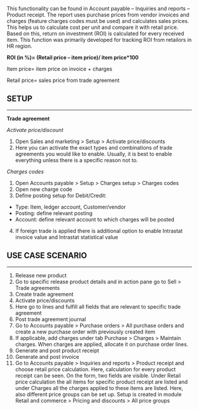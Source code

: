 This functionality can be found in Account payable – Inquiries and reports – Product receipt. The report uses purchase prices from vendor invoices and charges (feature charges codes must be used) and calculates sales prices. This helps us to calculate cost per unit and compare it with retail price. Based on this, return on investment (ROI) is calculated for every received item. This function was primarily developed for tracking ROI from retailors in HR region. 

**ROI (in %)= (Retail price – item price)/ item price*100**

Item price= item price on invoice + charges

Retail price= sales price from trade agreement

## **SETUP**
---
**Trade agreement**

*Activate price/discount*
1.	Open Sales and marketing > Setup > Activate price/discounts 
2.	Here you can activate the exact types and combinations of trade agreements you would like to enable. Usually, it is best to enable everything unless there is a specific reason not to.

*Charges codes*
1.	Open Accounts payable > Setup > Charges setup > Charges codes
2.	Open new charge code
3.	Define posting setup for Debit/Credit:
-	Type: Item, ledger account, Customer/vendor
-	Posting: define relevant posting 
-	Account: define relevant account to which charges will be posted
4.	If foreign trade is applied there is additional option to enable Intrastat invoice value and Intrastat statistical value

## **USE CASE SCENARIO**
---
1.	Release new product 
2.	Go to specific release product details and in action pane go to Sell > Trade agreements
3.	Create trade agreement 
4.	Activate price/discounts
5.	Here go to lines and fulfill all fields that are relevant to specific trade agreement
6.	Post trade agreement journal
7.	Go to Accounts payable > Purchase orders > All purchase orders and create a new purchase order with previously created item
8.	If applicable, add charges under tab Purchase > Charges > Maintain charges. When charges are applied, allocate it on purchase order lines.
9.	Generate and post product receipt
10.	Generate and post invoice
11.	Go to Accounts payable > Inquiries and reports > Product receipt and choose retail price calculation. Here, calculation for every product receipt can be seen. On the form, two fields are visible. Under Retail price calculation the all items for specific product receipt are listed and under Charges all the charges applied to these items are listed. 
Here, also different price groups can be set up. Setup is created in module Retail and commerce > Pricing and discounts > All price groups
